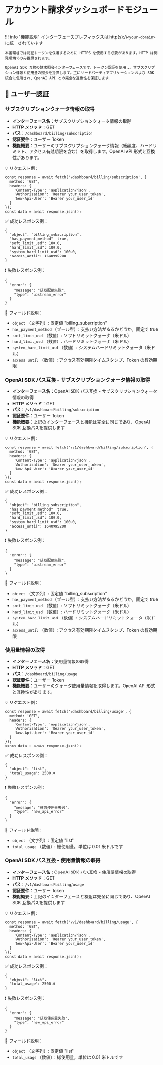 # アカウント請求ダッシュボードモジュール

!!! info "機能説明"
    インターフェースプレフィックスは http(s)://`<your-domain>` に統一されています

    本番環境では認証トークンを保護するために HTTPS を使用する必要があります。HTTP は開発環境でのみ推奨されます。

    OpenAI SDK 互換の請求照会インターフェースです。トークン認証を使用し、サブスクリプション情報と使用量の照会を提供します。主にサードパーティアプリケーションおよび SDK 統合に使用され、OpenAI API との完全な互換性を保証します。

## 🔐 ユーザー認証

### サブスクリプションクォータ情報の取得

- **インターフェース名**：サブスクリプションクォータ情報の取得
- **HTTP メソッド**：GET
- **パス**：`/dashboard/billing/subscription`
- **認証要件**：ユーザー Token
- **機能概要**：ユーザーのサブスクリプションクォータ情報（総額度、ハードリミット、アクセス有効期限を含む）を取得します。OpenAI API 形式と互換性があります。

💡 リクエスト例：

```
const response = await fetch('/dashboard/billing/subscription', {  
  method: 'GET',  
  headers: {  
    'Content-Type': 'application/json',  
    'Authorization': 'Bearer your_user_token',
    'New-Api-User': 'Bearer your_user_id'
  }  
});  
const data = await response.json();
```

✅ 成功レスポンス例：

```
{  
  "object": "billing_subscription",  
  "has_payment_method": true,  
  "soft_limit_usd": 100.0,  
  "hard_limit_usd": 100.0,  
  "system_hard_limit_usd": 100.0,  
  "access_until": 1640995200  
}
```

❗ 失敗レスポンス例：

```
{  
  "error": {  
    "message": "获取配额失败",  
    "type": "upstream_error"  
  }  
}
```

🧾 フィールド説明：

- `object` （文字列）: 固定値 "billing_subscription"
- `has_payment_method` （ブール型）: 支払い方法があるかどうか。固定で true
- `soft_limit_usd` （数値）: ソフトリミットクォータ（米ドル）
- `hard_limit_usd` （数値）: ハードリミットクォータ（米ドル）
- `system_hard_limit_usd` （数値）: システムハードリミットクォータ（米ドル）
- `access_until` （数値）: アクセス有効期限タイムスタンプ、Token の有効期限

### OpenAI SDK パス互換 - サブスクリプションクォータ情報の取得

- **インターフェース名**：OpenAI SDK パス互換 - サブスクリプションクォータ情報の取得
- **HTTP メソッド**：GET
- **パス**：`/v1/dashboard/billing/subscription`
- **認証要件**：ユーザー Token
- **機能概要**：上記のインターフェースと機能は完全に同じであり、OpenAI SDK 互換パスを提供します

💡 リクエスト例：

```
const response = await fetch('/v1/dashboard/billing/subscription', {  
  method: 'GET',  
  headers: {  
    'Content-Type': 'application/json',  
    'Authorization': 'Bearer your_user_token',
    'New-Api-User': 'Bearer your_user_id'
  }  
});  
const data = await response.json();
```

✅ 成功レスポンス例：

```
{  
  "object": "billing_subscription",  
  "has_payment_method": true,  
  "soft_limit_usd": 100.0,  
  "hard_limit_usd": 100.0,  
  "system_hard_limit_usd": 100.0,  
  "access_until": 1640995200  
}
```

❗ 失敗レスポンス例：

```
{  
  "error": {  
    "message": "获取配额失败",  
    "type": "upstream_error"  
  }  
}
```

🧾 フィールド説明：

- `object` （文字列）: 固定値 "billing_subscription"
- `has_payment_method` （ブール型）: 支払い方法があるかどうか。固定で true
- `soft_limit_usd` （数値）: ソフトリミットクォータ（米ドル）
- `hard_limit_usd` （数値）: ハードリミットクォータ（米ドル）
- `system_hard_limit_usd` （数値）: システムハードリミットクォータ（米ドル）
- `access_until` （数値）: アクセス有効期限タイムスタンプ、Token の有効期限

### 使用量情報の取得

- **インターフェース名**：使用量情報の取得
- **HTTP メソッド**：GET
- **パス**：`/dashboard/billing/usage`
- **認証要件**：ユーザー Token
- **機能概要**：ユーザーのクォータ使用量情報を取得します。OpenAI API 形式と互換性があります。

💡 リクエスト例：

```
const response = await fetch('/dashboard/billing/usage', {  
  method: 'GET',  
  headers: {  
    'Content-Type': 'application/json',  
    'Authorization': 'Bearer your_user_token',
    'New-Api-User': 'Bearer your_user_id'
  }  
});  
const data = await response.json();
```

✅ 成功レスポンス例：

```
{  
  "object": "list",  
  "total_usage": 2500.0  
}
```

❗ 失敗レスポンス例：

```
{  
  "error": {  
    "message": "获取使用量失败",  
    "type": "new_api_error"  
  }  
}
```

🧾 フィールド説明：

- `object` （文字列）: 固定値 "list"
- `total_usage` （数値）: 総使用量。単位は 0.01 米ドルです

### OpenAI SDK パス互換 - 使用量情報の取得

- **インターフェース名**：OpenAI SDK パス互換 - 使用量情報の取得
- **HTTP メソッド**：GET
- **パス**：`/v1/dashboard/billing/usage`
- **認証要件**：ユーザー Token
- **機能概要**：上記のインターフェースと機能は完全に同じであり、OpenAI SDK 互換パスを提供します

💡 リクエスト例：

```
const response = await fetch('/v1/dashboard/billing/usage', {  
  method: 'GET',  
  headers: {  
    'Content-Type': 'application/json',  
    'Authorization': 'Bearer your_user_token',
    'New-Api-User': 'Bearer your_user_id'
  }  
});  
const data = await response.json();
```

✅ 成功レスポンス例：

```
{  
  "object": "list",  
  "total_usage": 2500.0  
}
```

❗ 失敗レスポンス例：

```
{  
  "error": {  
    "message": "获取使用量失败",  
    "type": "new_api_error"  
  }  
}
```

🧾 フィールド説明：

- `object` （文字列）: 固定値 "list"
- `total_usage` （数値）: 総使用量。単位は 0.01 米ドルです